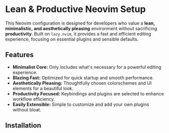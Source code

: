 # Lean & Productive Neovim Setup

This Neovim configuration is designed for developers who value a **lean, minimalistic, and aesthetically pleasing** environment without sacrificing **productivity**. Built on `lazy.nvim`, it provides a fast and efficient editing experience, focusing on essential plugins and sensible defaults.

## Features

*   **Minimalist Core:** Only includes what's necessary for a powerful editing experience.
*   **Blazing Fast:** Optimized for quick startup and smooth performance.
*   **Aesthetically Pleasing:** Thoughtfully chosen colorschemes and UI elements for a beautiful look.
*   **Productivity Focused:** Keybindings and plugins are selected to enhance workflow efficiency.
*   **Easily Extensible:** Simple to customize and add your own plugins without bloat.

## Installation

